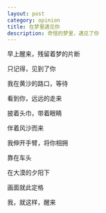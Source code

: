 ```yaml
---
layout: post
category: opinion
title: 在梦里遇见你
description: 奇怪的梦里，遇见了你
---
```


早上醒来，残留着梦的片断

只记得，见到了你

我在黄沙的路口，等待

看到你，远远的走来

披着头巾，带着眼睛

伴着风沙而来

我伸开手臂，将你相拥

靠在车头

在大漠的夕阳下

画面就此定格

我，就这样，醒来




